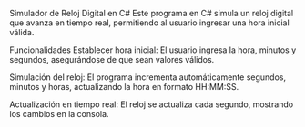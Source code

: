 Simulador de Reloj Digital en C#
Este programa en C# simula un reloj digital que avanza en tiempo real, permitiendo al usuario ingresar una hora inicial válida.

Funcionalidades
Establecer hora inicial:
El usuario ingresa la hora, minutos y segundos, asegurándose de que sean valores válidos.

Simulación del reloj:
El programa incrementa automáticamente segundos, minutos y horas, actualizando la hora en formato HH:MM:SS.

Actualización en tiempo real:
El reloj se actualiza cada segundo, mostrando los cambios en la consola.
